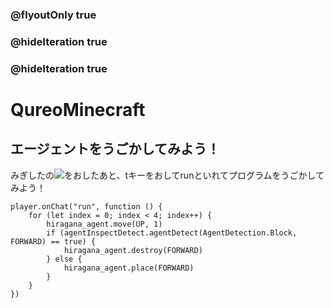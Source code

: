 ### @flyoutOnly true
### @hideIteration true
### @hideIteration true
# QureoMinecraft

## エージェントをうごかしてみよう！

みぎしたの![](https://raw.githubusercontent.com/camp-minecraft/TechkidsCampTutorial/master/images/playbutton.png)をおしたあと、tキーをおしてrunといれてプログラムをうごかしてみよう！

```template
player.onChat("run", function () {
    for (let index = 0; index < 4; index++) {
        hiragana_agent.move(UP, 1)
        if (agentInspectDetect.agentDetect(AgentDetection.Block, FORWARD) == true) {
            hiragana_agent.destroy(FORWARD)
        } else {
            hiragana_agent.place(FORWARD)
        }
    }
})
```